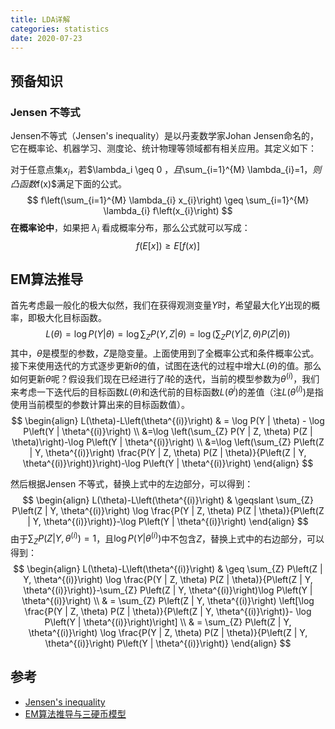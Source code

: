 ```yaml
---
title: LDA详解
categories: statistics
date: 2020-07-23
---
```


## 预备知识

### Jensen 不等式

Jensen不等式（Jensen's inequality）是以丹麦数学家Johan Jensen命名的，它在概率论、机器学习、测度论、统计物理等领域都有相关应用。其定义如下：

对于任意点集${x_i}$，若$\lambda_i \geq 0 $，且$\sum_{i=1}^{M} \lambda_{i}=1$，则凸函数$f(x)$满足下面的公式。
$$
f\left(\sum_{i=1}^{M} \lambda_{i} x_{i}\right) \geq \sum_{i=1}^{M} \lambda_{i} f\left(x_{i}\right)
$$
**在概率论中**，如果把 $\lambda_i$ 看成概率分布，那么公式就可以写成：
$$
f(E[x]) \geq E[f(x)]
$$

## EM算法推导

首先考虑最一般化的极大似然，我们在获得观测变量$Y$时，希望最大化$Y$出现的概率，即极大化目标函数。
$$
L(\theta)=\log P(Y | \theta)=\log \sum_{Z} P(Y, Z | \theta)=\log \left(\sum_{Z} P(Y | Z, \theta) P(Z | \theta)\right)
$$
其中，$\theta$是模型的参数，$Z$是隐变量。上面使用到了全概率公式和条件概率公式。接下来使用迭代的方式逐步更新$\theta$的值，试图在迭代的过程中增大$L(\theta)$的值。那么如何更新$\theta$呢？假设我们现在已经进行了$i$轮的迭代，当前的模型参数为$\theta^{(i)}$，我们来考虑一下迭代后的目标函数$L(\theta)$和迭代前的目标函数$L(\theta^i)$的差值（注$L(\theta^{(i)})$是指使用当前模型的参数计算出来的目标函数值）。
$$
\begin{align}
L(\theta)-L\left(\theta^{(i)}\right)
& = \log P(Y | \theta) - \log P\left(Y | \theta^{(i)}\right)
\\ &=\log \left(\sum_{Z} P(Y | Z, \theta) P(Z | \theta)\right)-\log P\left(Y | \theta^{(i)}\right)
\\ &=\log \left(\sum_{Z} P\left(Z | Y, \theta^{(i)}\right) \frac{P(Y | Z, \theta) P(Z | \theta)}{P\left(Z | Y, \theta^{(i)}\right)}\right)-\log P\left(Y | \theta^{(i)}\right)
\end{align}
$$

然后根据Jensen 不等式，替换上式中的左边部分，可以得到：
$$
\begin{align}
L(\theta)-L\left(\theta^{(i)}\right)
 & \geqslant
 \sum_{Z} P\left(Z | Y, \theta^{(i)}\right) \log \frac{P(Y | Z, \theta) P(Z | \theta)}{P\left(Z | Y, \theta^{(i)}\right)}-\log P\left(Y | \theta^{(i)}\right)
 \end{align}
$$
由于$\sum_{Z} P\left(Z | Y, \theta^{(i)}\right)=1$，且$\log P\left(Y | \theta^{(i)}\right)$中不包含$Z$，替换上式中的右边部分，可以得到：
$$
\begin{align}
L(\theta)-L\left(\theta^{(i)}\right)
&  \geq \sum_{Z} P\left(Z | Y, \theta^{(i)}\right) \log \frac{P(Y | Z, \theta) P(Z | \theta)}{P\left(Z | Y, \theta^{(i)}\right)}-\sum_{Z} P\left(Z | Y, \theta^{(i)}\right)\log P\left(Y | \theta^{(i)}\right)
\\ & =
\sum_{Z} P\left(Z | Y, \theta^{(i)}\right) \left[\log \frac{P(Y | Z, \theta) P(Z | \theta)}{P\left(Z | Y, \theta^{(i)}\right)}- \log P\left(Y | \theta^{(i)}\right)\right]
\\ & =
\sum_{Z} P\left(Z | Y, \theta^{(i)}\right) \log \frac{P(Y | Z, \theta) P(Z | \theta)}{P\left(Z | Y, \theta^{(i)}\right) P\left(Y | \theta^{(i)}\right)}
\end{align}
$$


## 参考

- [Jensen's inequality](https://en.wikipedia.org/wiki/Jensen's_inequality)
- [EM算法推导与三硬币模型](https://galaxychen.github.io/2019/07/22/em-and-three-coins/)